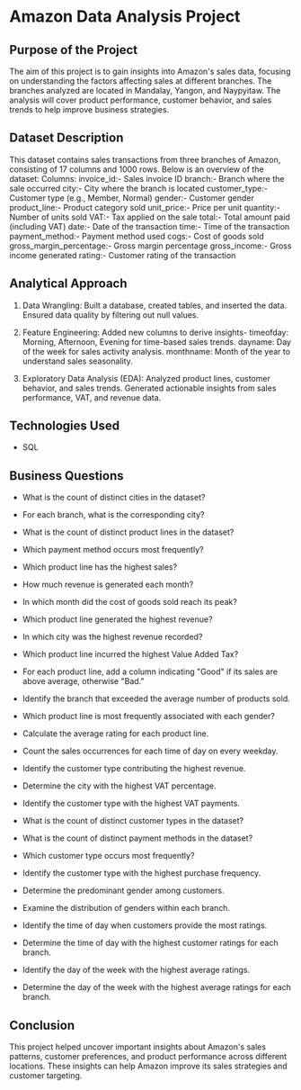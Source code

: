 # Amazon Data Analysis Project

## Purpose of the Project
The aim of this project is to gain insights into Amazon's sales data, focusing on understanding the factors affecting sales at different branches. The branches analyzed are located in Mandalay, Yangon, and Naypyitaw. The analysis will cover product performance, customer behavior, and sales trends to help improve business strategies.

## Dataset Description
This dataset contains sales transactions from three branches of Amazon, consisting of 17 columns and 1000 rows. Below is an overview of the dataset:
Columns:
invoice_id:- Sales invoice ID
branch:- Branch where the sale occurred
city:- City where the branch is located
customer_type:- Customer type (e.g., Member, Normal)
gender:- Customer gender
product_line:- Product category sold
unit_price:- Price per unit
quantity:- Number of units sold
VAT:- Tax applied on the sale
total:- Total amount paid (including VAT)
date:- Date of the transaction
time:- Time of the transaction
payment_method:- Payment method used
cogs:- Cost of goods sold
gross_margin_percentage:- Gross margin percentage
gross_income:- Gross income generated
rating:- Customer rating of the transaction

## Analytical Approach
1. Data Wrangling:
Built a database, created tables, and inserted the data.
Ensured data quality by filtering out null values.

3. Feature Engineering:
Added new columns to derive insights-
timeofday: Morning, Afternoon, Evening for time-based sales trends.
dayname: Day of the week for sales activity analysis.
monthname: Month of the year to understand sales seasonality.

3. Exploratory Data Analysis (EDA):
Analyzed product lines, customer behavior, and sales trends.
Generated actionable insights from sales performance, VAT, and revenue data.

## Technologies Used
- SQL

## Business Questions
- What is the count of distinct cities in the dataset?

- For each branch, what is the corresponding city?

- What is the count of distinct product lines in the dataset?

- Which payment method occurs most frequently?

- Which product line has the highest sales?

- How much revenue is generated each month?

- In which month did the cost of goods sold reach its peak?

- Which product line generated the highest revenue?

- In which city was the highest revenue recorded?

- Which product line incurred the highest Value Added Tax?

- For each product line, add a column indicating "Good" if its sales are above average, otherwise "Bad."

- Identify the branch that exceeded the average number of products sold.

- Which product line is most frequently associated with each gender?

- Calculate the average rating for each product line.

- Count the sales occurrences for each time of day on every weekday.

- Identify the customer type contributing the highest revenue.

- Determine the city with the highest VAT percentage.

- Identify the customer type with the highest VAT payments.

- What is the count of distinct customer types in the dataset?

- What is the count of distinct payment methods in the dataset?

- Which customer type occurs most frequently?

- Identify the customer type with the highest purchase frequency.

- Determine the predominant gender among customers.

- Examine the distribution of genders within each branch.

- Identify the time of day when customers provide the most ratings.

- Determine the time of day with the highest customer ratings for each branch.

- Identify the day of the week with the highest average ratings.

- Determine the day of the week with the highest average ratings for each branch.

## Conclusion
This project helped uncover important insights about Amazon's sales patterns, customer preferences, and product performance across different locations. These insights can help Amazon improve its sales strategies and customer targeting.
